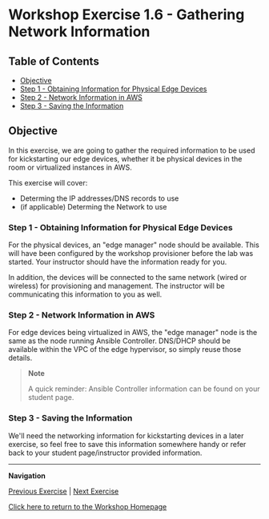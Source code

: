 # Workshop Exercise 1.6 - Gathering Network Information

## Table of Contents

* [Objective](#objective)
* [Step 1 - Obtaining Information for Physical Edge Devices](#step-1---obtaining-information-for-physical-edge-devices)
* [Step 2 - Network Information in AWS](#step-2---network-information-in-aws)
* [Step 3 - Saving the Information](#step-3---saving-the-information)

## Objective

In this exercise, we are going to gather the required information to be used for kickstarting our edge devices, whether it be physical devices in the room or virtualized instances in AWS.

This exercise will cover:

* Determing the IP addresses/DNS records to use
* (if applicable) Determing the Network to use

### Step 1 - Obtaining Information for Physical Edge Devices

For the physical devices, an "edge manager" node should be available. This will have been configured by the workshop provisioner before the lab was started. Your instructor should have the information ready for you.

In addition, the devices will be connected to the same network (wired or wireless) for provisioning and management. The instructor will be communicating this information to you as well.

### Step 2 - Network Information in AWS

For edge devices being virtualized in AWS, the "edge manager" node is the same as the node running Ansible Controller. DNS/DHCP should be available within the VPC of the edge hypervisor, so simply reuse those details.

> **Note**
>
> A quick reminder: Ansible Controller information can be found on your student page.

### Step 3 - Saving the Information

We'll need the networking information for kickstarting devices in a later exercise, so feel free to save this information somewhere handy or refer back to your student page/instructor provided information.

---
**Navigation**

[Previous Exercise](../1.5-application-intro) | [Next Exercise](../1.7-coding-intro)

[Click here to return to the Workshop Homepage](../README.md)
